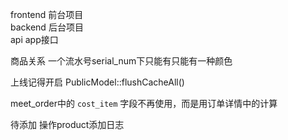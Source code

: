 frontend  前台项目  
backend	  后台项目  
api		  app接口  





商品关系
一个流水号serial_num下只能有只能有一种颜色



上线记得开启
PublicModel::flushCacheAll()


meet_order中的 `cost_item` 字段不再使用，而是用订单详情中的计算  

待添加
操作product添加日志  

